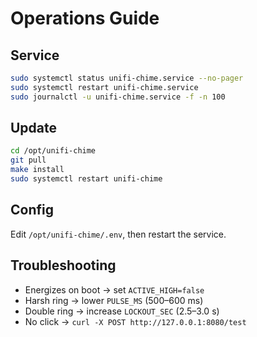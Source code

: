 # Operations Guide

## Service
```bash
sudo systemctl status unifi-chime.service --no-pager
sudo systemctl restart unifi-chime.service
sudo journalctl -u unifi-chime.service -f -n 100
```

## Update
```bash
cd /opt/unifi-chime
git pull
make install
sudo systemctl restart unifi-chime
```

## Config
Edit `/opt/unifi-chime/.env`, then restart the service.

## Troubleshooting
- Energizes on boot → set `ACTIVE_HIGH=false`
- Harsh ring → lower `PULSE_MS` (500–600 ms)
- Double ring → increase `LOCKOUT_SEC` (2.5–3.0 s)
- No click → `curl -X POST http://127.0.0.1:8080/test`
